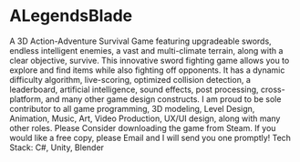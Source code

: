 # ALegendsBlade
A 3D Action-Adventure Survival Game featuring upgradeable swords, endless intelligent enemies, a vast and multi-climate terrain, along with a clear objective, survive. This innovative sword fighting game allows you to explore and find items while also fighting off opponents. It has a dynamic difficulty algorithm, live-scoring, optimized collision detection, a leaderboard, artificial intelligence, sound effects, post processing, cross-platform, and many other game design constructs. I am proud to be sole contributor to all game programming, 3D modeling, Level Design, Animation, Music, Art, Video Production, UX/UI design, along with many other roles. Please Consider downloading the game from Steam. If you would like a free copy, please Email and I will send you one promptly!   Tech Stack: C#, Unity, Blender
